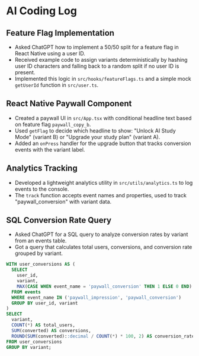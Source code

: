# AI Coding Log

## Feature Flag Implementation  
- Asked ChatGPT how to implement a 50/50 split for a feature flag in React Native using a user ID.  
- Received example code to assign variants deterministically by hashing user ID characters and falling back to a random split if no user ID is present.  
- Implemented this logic in `src/hooks/featureFlags.ts` and a simple mock `getUserId` function in `src/user.ts`.

## React Native Paywall Component  
- Created a paywall UI in `src/App.tsx` with conditional headline text based on feature flag `paywall_copy_b`.  
- Used `getFlag` to decide which headline to show: "Unlock AI Study Mode" (variant B) or "Upgrade your study plan" (variant A).  
- Added an `onPress` handler for the upgrade button that tracks conversion events with the variant label.

## Analytics Tracking  
- Developed a lightweight analytics utility in `src/utils/analytics.ts` to log events to the console.  
- The `track` function accepts event names and properties, used to track "paywall_conversion" with variant data.

## SQL Conversion Rate Query  
- Asked ChatGPT for a SQL query to analyze conversion rates by variant from an events table.  
- Got a query that calculates total users, conversions, and conversion rate grouped by variant.

```sql
WITH user_conversions AS (
  SELECT
    user_id,
    variant,
    MAX(CASE WHEN event_name = 'paywall_conversion' THEN 1 ELSE 0 END) AS converted
  FROM events
  WHERE event_name IN ('paywall_impression', 'paywall_conversion')
  GROUP BY user_id, variant
)
SELECT
  variant,
  COUNT(*) AS total_users,
  SUM(converted) AS conversions,
  ROUND(SUM(converted)::decimal / COUNT(*) * 100, 2) AS conversion_rate_percent
FROM user_conversions
GROUP BY variant;
